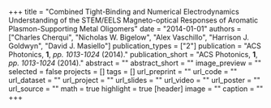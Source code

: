 +++
title = "Combined Tight-Binding and Numerical Electrodynamics Understanding of the STEM/EELS Magneto-optical Responses of Aromatic Plasmon-Supporting Metal Oligomers"
date = "2014-01-01"
authors = ["Charles Cherqui", "Nicholas W. Bigelow", "Alex Vaschillo", "Harrison J. Goldwyn", "David J. Masiello"]
publication_types = ["2"]
publication = "ACS Photonics, **1**, _pp. 1013-1024_ (2014)."
publication_short = "ACS Photonics, **1**, _pp. 1013-1024_ (2014)."
abstract = ""
abstract_short = ""
image_preview = ""
selected = false
projects = []
tags = []
url_preprint = ""
url_code = ""
url_dataset = ""
url_project = ""
url_slides = ""
url_video = ""
url_poster = ""
url_source = ""
math = true
highlight = true
[header]
image = ""
caption = ""
+++
